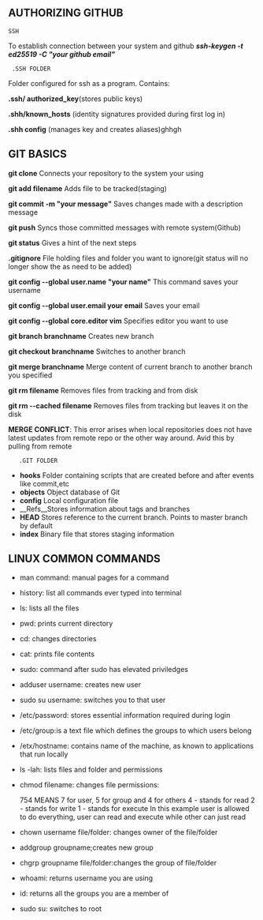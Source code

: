 ## AUTHORIZING GITHUB
    SSH
To establish connection between your system and github  ***ssh-keygen -t ed25519 -C "your github email"***
     
     .SSH FOLDER
Folder configured for ssh as a program. Contains:

 __.ssh/  authorized_key__(stores public keys)

__.shh/known_hosts__
     (identity signatures provided during first log in)

__.shh config__
    (manages key and creates aliases)ghhgh

## GIT BASICS
__git clone__ Connects your repository to the system your using

__git add filename__ Adds file to be tracked(staging)

__git commit -m "your message"__ Saves changes made with a description message

__git push__ Syncs those committed messages with remote system(Github) 

__git status__ Gives a hint of the next steps

__.gitignore__ File holding files and folder you want to ignore(git status will no longer show the as need to be added)

__git config --global user.name "your name"__ This command saves your username

__git config --global user.email your email__ Saves your email


__git config --global core.editor vim__ Specifies editor you want to use

__git branch branchname__ Creates new branch

__git checkout branchname__ Switches to another branch

__git merge branchname__ Merge content of current branch to another branch you specified

__git rm filename__ Removes files from tracking and from disk

__git rm --cached filename__ Removes files from tracking but leaves it on the disk

__MERGE CONFLICT__: This error arises when local repositories does not have latest updates from remote repo or the other way around. Avid this by pulling from remote

       .GIT FOLDER

    
+ __hooks__ Folder containing scripts that are created before and after events like commit,etc
+ __objects__ Object database of Git
+ __config__ Local configuration file
+ __Refs__Stores information about tags and branches
+ __HEAD__ Stores reference to the current branch. Points to master branch by default
+ __index__ Binary file that stores staging information

## LINUX COMMON COMMANDS
* man command: manual pages for a command
* history: list all commands ever typed into terminal
* ls: lists all the files
* pwd: prints current directory
* cd: changes directories
* cat: prints file contents
* sudo: command after sudo has elevated priviledges
*  adduser username: creates new user
*  sudo su username: switches you to that user
*  /etc/password: stores essential information required during login
*  /etc/group:is a text file which defines the groups to which users belong
*  /etx/hostname: contains name of the machine, as known to applications that run locally
*  ls -lah: lists files and folder and permissions
*  chmod filename: changes file permissions:
     
     754 MEANS 7 for user, 5 for group and 4 for others
             4 - stands for read
             2 - stands for write
             1 - stands for execute
     In this example user is allowed to do everything, user can read and execute while other can just read
* chown username file/folder: changes owner of the file/folder
* addgroup groupname;creates new group
* chgrp groupname file/folder:changes the group of file/folder
* whoami: returns username you are using
* id: returns all the groups you are a member of
* sudo su: switches to root